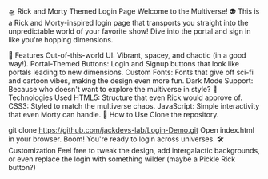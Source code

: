 🛸 Rick and Morty Themed Login Page
Welcome to the Multiverse! 👽
This is a Rick and Morty-inspired login page that transports you straight into the unpredictable world of your favorite show! Dive into the portal and sign in like you're hopping dimensions.


🌌 Features
Out-of-this-world UI: Vibrant, spacey, and chaotic (in a good way!).
Portal-Themed Buttons: Login and Signup buttons that look like portals leading to new dimensions.
Custom Fonts: Fonts that give off sci-fi and cartoon vibes, making the design even more fun.
Dark Mode Support: Because who doesn't want to explore the multiverse in style?
🔧 Technologies Used
HTML5: Structure that even Rick would approve of.
CSS3: Styled to match the multiverse chaos.
JavaScript: Simple interactivity that even Morty can handle.
🚀 How to Use
Clone the repository.

git clone https://github.com/jackdevs-lab/Login-Demo.git
Open index.html in your browser.
Boom! You're ready to login across universes.
🛠️ Customization
Feel free to tweak the design, add intergalactic backgrounds, or even replace the login with something wilder (maybe a Pickle Rick button?)

